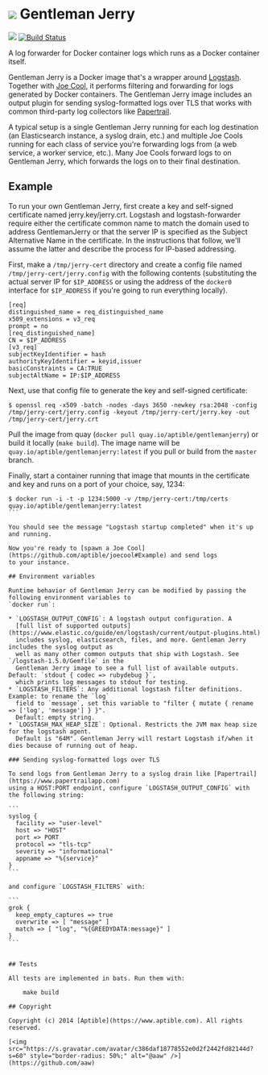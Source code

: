 # ![](https://raw.github.com/aptible/straptible/master/lib/straptible/rails/templates/public.api/icon-60px.png) Gentleman Jerry

![](https://quay.io/repository/aptible/gentlemanjerry/status?token=10d8074c-a102-46de-a3d1-869397b251ae)
[![Build Status](https://travis-ci.org/aptible/gentlemanjerry.svg?branch=master)](https://travis-ci.org/aptible/gentlemanjerry)

A log forwarder for Docker container logs which runs as a Docker container itself.

Gentleman Jerry is a Docker image that's a wrapper around [Logstash](https://logstash.net). Together with
[Joe Cool](https://github.com/aptible/joecool), it performs filtering and forwarding for logs
generated by Docker containers. The Gentleman Jerry image includes an output plugin for sending
syslog-formatted logs over TLS that works with common third-party log collectors like
[Papertrail](https://papertrailapp.com).

A typical setup is a single Gentleman Jerry running for each log destination (an Elasticsearch instance,
a syslog drain, etc.) and multiple Joe Cools running for each class of service you're forwarding logs
from (a web service, a worker service, etc.). Many Joe Cools forward logs to on Gentleman Jerry, which
forwards the logs on to their final destination.

## Example

To run your own Gentleman Jerry, first create a key and self-signed certificate named
jerry.key/jerry.crt. Logstash and logstash-forwarder require either the certificate common
name to match the domain used to address GentlemanJerry or that the server IP is
specified as the Subject Alternative Name in the certificate. In the instructions that
follow, we'll assume the latter and describe the process for IP-based addressing.

First, make a `/tmp/jerry-cert` directory and create a config file named `/tmp/jerry-cert/jerry.config`
with the following contents (substituting the actual server IP for `$IP_ADDRESS` or using
the address of the `docker0` interface for `$IP_ADDRESS` if you're going to run everything locally).

```
[req]
distinguished_name = req_distinguished_name
x509_extensions = v3_req
prompt = no
[req_distinguished_name]
CN = $IP_ADDRESS
[v3_req]
subjectKeyIdentifier = hash
authorityKeyIdentifier = keyid,issuer
basicConstraints = CA:TRUE
subjectAltName = IP:$IP_ADDRESS
```

Next, use that config file to generate the key and self-signed certificate:

```
$ openssl req -x509 -batch -nodes -days 3650 -newkey rsa:2048 -config /tmp/jerry-cert/jerry.config -keyout /tmp/jerry-cert/jerry.key -out /tmp/jerry-cert/jerry.crt
```

Pull the image from quay (`docker pull quay.io/aptible/gentlemanjerry`) or build it locally
(`make build`). The image name will be `quay.io/aptible/gentlemanjerry:latest` if you pull or build
from the `master` branch.

Finally, start a container running that image that mounts in the certificate and key and runs on a
port of your choice, say, 1234:

````
$ docker run -i -t -p 1234:5000 -v /tmp/jerry-cert:/tmp/certs quay.io/aptible/gentlemanjerry:latest
```

You should see the message "Logstash startup completed" when it's up and running.

Now you're ready to [spawn a Joe Cool](https://github.com/aptible/joecool#Example) and send logs
to your instance.

## Environment variables

Runtime behavior of Gentleman Jerry can be modified by passing the following environment variables to
`docker run`:

* `LOGSTASH_OUTPUT_CONFIG`: A logstash output configuration. A
  [full list of supported outputs](https://www.elastic.co/guide/en/logstash/current/output-plugins.html)
  includes syslog, elasticsearch, files, and more. Gentleman Jerry includes the syslog output as
  well as many other common outputs that ship with Logstash. See `/logstash-1.5.0/Gemfile` in the
  Gentleman Jerry image to see a full list of available outputs. Default: `stdout { codec => rubydebug }`,
  which prints log messages to stdout for testing.
* `LOGSTASH_FILTERS`: Any additional logstash filter definitions. Example: to rename the `log`
  field to `message`, set this variable to "filter { mutate { rename => ['log', 'message'] } }".
  Default: empty string.
* `LOGSTASH_MAX_HEAP_SIZE`: Optional. Restricts the JVM max heap size for the logstash agent.
  Default is "64M". Gentleman Jerry will restart Logstash if/when it dies because of running out of heap.

### Sending syslog-formatted logs over TLS

To send logs from Gentleman Jerry to a syslog drain like [Papertrail](https://www.papertrailapp.com)
using a HOST:PORT endpoint, configure `LOGSTASH_OUTPUT_CONFIG` with the following string:

```
syslog {
  facility => "user-level"
  host => "HOST"
  port => PORT
  protocol => "tls-tcp"
  severity => "informational"
  appname => "%{service}"
}
```

and configure `LOGSTASH_FILTERS` with:

```
grok {
  keep_empty_captures => true
  overwrite => [ "message" ]
  match => [ "log", "%{GREEDYDATA:message}" ]
}
```


## Tests

All tests are implemented in bats. Run them with:

    make build

## Copyright

Copyright (c) 2014 [Aptible](https://www.aptible.com). All rights reserved.

[<img src="https://s.gravatar.com/avatar/c386daf18778552e0d2f2442fd82144d?s=60" style="border-radius: 50%;" alt="@aaw" />](https://github.com/aaw)
